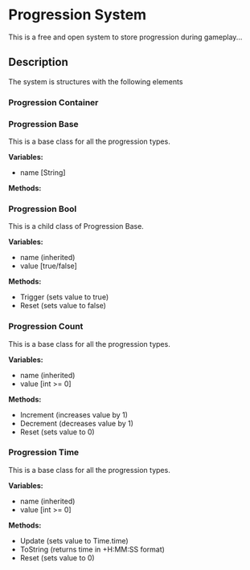 # Progression System
This is a free and open system to store progression during gameplay...

## Description
The system is structures with the following elements

### Progression Container


### Progression Base
This is a base class for all the progression types.

**Variables:**
- name [String]

**Methods:**


### Progression Bool
This is a child class of Progression Base.

**Variables:**
- name (inherited)
- value [true/false]

**Methods:**
- Trigger (sets value to true)
- Reset (sets value to false)


### Progression Count
This is a base class for all the progression types.

**Variables:**
- name (inherited)
- value [int >= 0]

**Methods:**
- Increment (increases value by 1)
- Decrement (decreases value by 1)
- Reset (sets value to 0)


### Progression Time
This is a base class for all the progression types.

**Variables:**
- name (inherited)
- value [int >= 0]

**Methods:**
- Update (sets value to Time.time)
- ToString (returns time in +H:MM:SS format)
- Reset (sets value to 0)
